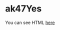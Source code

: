 # ak47Yes

You can see HTML [here](https://github.com/xxDikeY/KanbanBoardForM4/tree/master/ak47Yes/html)
